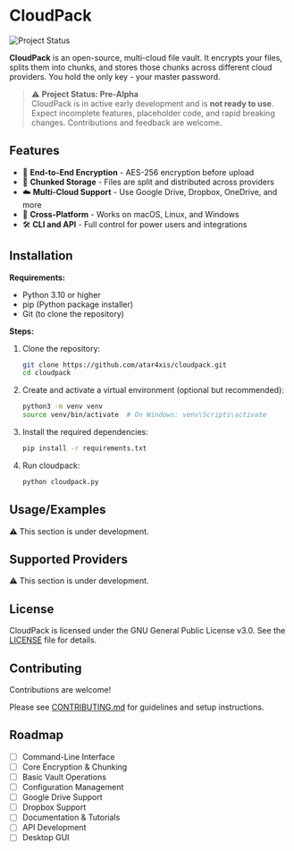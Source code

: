 # CloudPack

![Project Status](https://img.shields.io/badge/status-pre--alpha-red)

**CloudPack** is an open-source, multi-cloud file vault. It encrypts your files, splits them into chunks, and stores those chunks across different cloud providers. You hold the only key - your master password.

> ⚠️ **Project Status: Pre-Alpha**  
> CloudPack is in active early development and is **not ready to use**. Expect incomplete features, placeholder code, and rapid breaking changes. Contributions and feedback are welcome.
## Features

- 🔐 **End-to-End Encryption** - AES-256 encryption before upload
- 🧩 **Chunked Storage** - Files are split and distributed across providers
- ☁️ **Multi-Cloud Support** - Use Google Drive, Dropbox, OneDrive, and more
- 🔄 **Cross-Platform** - Works on macOS, Linux, and Windows
- 🛠 **CLI and API** - Full control for power users and integrations
## Installation

**Requirements:**
- Python 3.10 or higher
- pip (Python package installer)
- Git (to clone the repository)

**Steps:**
1. Clone the repository:
    ```bash
    git clone https://github.com/atar4xis/cloudpack.git
    cd cloudpack
    ```
2. Create and activate a virtual environment (optional but recommended):
    ```bash
    python3 -m venv venv
    source venv/bin/activate  # On Windows: venv\Scripts\activate
    ```
3. Install the required dependencies:
    ```bash
    pip install -r requirements.txt
    ```
4. Run cloudpack:
    ```bash
    python cloudpack.py
    ```
## Usage/Examples

⚠️ This section is under development.
## Supported Providers

⚠️ This section is under development.
## License

CloudPack is licensed under the GNU General Public License v3.0. See the [LICENSE](LICENSE) file for details.
## Contributing

Contributions are welcome!

Please see [CONTRIBUTING.md](CONTRIBUTING.md) for guidelines and setup instructions.
## Roadmap

- [ ] Command-Line Interface
- [ ] Core Encryption & Chunking
- [ ] Basic Vault Operations
- [ ] Configuration Management
- [ ] Google Drive Support
- [ ] Dropbox Support
- [ ] Documentation & Tutorials
- [ ] API Development
- [ ] Desktop GUI
